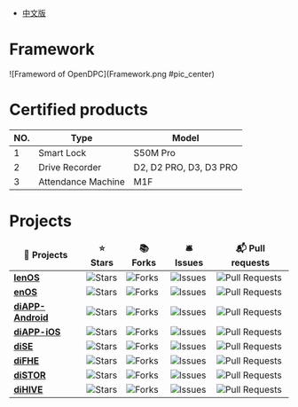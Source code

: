 * [中文版](./README_CN.md)

# Framework
![Frameword of OpenDPC](Framework.png #pic_center)

# Certified products
| NO.     | Type     | Model     |
| -------- | -------- | -------- |
| 1 | Smart Lock | S50M Pro |
| 2 | Drive Recorder | D2, D2 PRO, D3, D3 PRO |
| 3 | Attendance Machine | M1F |

# Projects
<table>
  <thead align="center">
    <tr border: none;>
      <td><b>🎁 Projects</b></td>
      <td><b>⭐ Stars</b></td>
      <td><b>📚 Forks</b></td>
      <td><b>🛎 Issues</b></td>
      <td><b>📬 Pull requests</b></td>
    </tr>
  </thead>
  <tbody>
  	  <tr>
      <td><a href="https://github.com/OpenDPC/lenOS"><b>lenOS</b></a></td>
      <td><img alt="Stars" src="https://img.shields.io/github/stars/OpenDPC/lenOS?style=flat-square&labelColor=343b41"/></td>
      <td><img alt="Forks" src="https://img.shields.io/github/forks/OpenDPC/lenOS?style=flat-square&labelColor=343b41"/></td>
      <td><img alt="Issues" src="https://img.shields.io/github/issues/OpenDPC/lenOS?style=flat-square&labelColor=343b41"/></td>
      <td><img alt="Pull Requests" src="https://img.shields.io/github/issues-pr/OpenDPC/lenOS?style=flat-square&labelColor=343b41"/></td>
    </tr>
    <tr>
      <td><a href="https://github.com/OpenDPC/enOS"><b>enOS</b></a></td>
      <td><img alt="Stars" src="https://img.shields.io/github/stars/OpenDPC/enOS?style=flat-square&labelColor=343b41"/></td>
      <td><img alt="Forks" src="https://img.shields.io/github/forks/OpenDPC/enOS?style=flat-square&labelColor=343b41"/></td>
      <td><img alt="Issues" src="https://img.shields.io/github/issues/OpenDPC/enOS?style=flat-square&labelColor=343b41"/></td>
      <td><img alt="Pull Requests" src="https://img.shields.io/github/issues-pr/OpenDPC/enOS?style=flat-square&labelColor=343b41"/></td>
    </tr>
    <tr>
      <td><a href="https://github.com/OpenDPC/diAPP-Android"><b>diAPP-Android</b></a></td>
      <td><img alt="Stars" src="https://img.shields.io/github/stars/OpenDPC/diAPP-Android?style=flat-square&labelColor=343b41"/></td>
      <td><img alt="Forks" src="https://img.shields.io/github/forks/OpenDPC/diAPP-Android?style=flat-square&labelColor=343b41"/></td>
      <td><img alt="Issues" src="https://img.shields.io/github/issues/OpenDPC/diAPP-Android?style=flat-square&labelColor=343b41"/></td>
      <td><img alt="Pull Requests" src="https://img.shields.io/github/issues-pr/OpenDPC/diAPP-Android?style=flat-square&labelColor=343b41"/></td>
    </tr>
    <tr>
      <td><a href="https://github.com/OpenDPC/diAPP-iOS"><b>diAPP-iOS</b></a></td>
      <td><img alt="Stars" src="https://img.shields.io/github/stars/OpenDPC/diAPP-iOS?style=flat-square&labelColor=343b41"/></td>
      <td><img alt="Forks" src="https://img.shields.io/github/forks/OpenDPC/diAPP-iOS?style=flat-square&labelColor=343b41"/></td>
      <td><img alt="Issues" src="https://img.shields.io/github/issues/OpenDPC/diAPP-iOS?style=flat-square&labelColor=343b41"/></td>
      <td><img alt="Pull Requests" src="https://img.shields.io/github/issues-pr/OpenDPC/diAPP-iOS?style=flat-square&labelColor=343b41"/></td>
    </tr>
    <tr>
      <td><a href="https://github.com/OpenDPC/diSE"><b>diSE</b></a></td>
      <td><img alt="Stars" src="https://img.shields.io/github/stars/OpenDPC/diSE?style=flat-square&labelColor=343b41"/></td>
      <td><img alt="Forks" src="https://img.shields.io/github/forks/OpenDPC/diSE?style=flat-square&labelColor=343b41"/></td>
      <td><img alt="Issues" src="https://img.shields.io/github/issues/OpenDPC/diSE?style=flat-square&labelColor=343b41"/></td>
      <td><img alt="Pull Requests" src="https://img.shields.io/github/issues-pr/OpenDPC/diSE?style=flat-square&labelColor=343b41"/></td>
    </tr>
    <tr>
      <td><a href="https://github.com/OpenDPC/diFHE"><b>diFHE</b></a></td>
      <td><img alt="Stars" src="https://img.shields.io/github/stars/OpenDPC/diFHE?style=flat-square&labelColor=343b41"/></td>
      <td><img alt="Forks" src="https://img.shields.io/github/forks/OpenDPC/diFHE?style=flat-square&labelColor=343b41"/></td>
      <td><img alt="Issues" src="https://img.shields.io/github/issues/OpenDPC/diFHE?style=flat-square&labelColor=343b41"/></td>
      <td><img alt="Pull Requests" src="https://img.shields.io/github/issues-pr/OpenDPC/diFHE?style=flat-square&labelColor=343b41"/></td>
    </tr>
    </tr>
       <tr>
      <td><a href="https://github.com/OpenDPC/diSTOR"><b>diSTOR</b></a></td>
      <td><img alt="Stars" src="https://img.shields.io/github/stars/OpenDPC/diSTOR?style=flat-square&labelColor=343b41"/></td>
      <td><img alt="Forks" src="https://img.shields.io/github/forks/OpenDPC/diSTOR?style=flat-square&labelColor=343b41"/></td>
      <td><img alt="Issues" src="https://img.shields.io/github/issues/OpenDPC/diSTOR?style=flat-square&labelColor=343b41"/></td>
      <td><img alt="Pull Requests" src="https://img.shields.io/github/issues-pr/OpenDPC/diSTOR?style=flat-square&labelColor=343b41"/></td>
    </tr>
    <tr>
      <td><a href="https://github.com/OpenDPC/diHIVE"><b>diHIVE</b></a></td>
      <td><img alt="Stars" src="https://img.shields.io/github/stars/OpenDPC/diHIVE?style=flat-square&labelColor=343b41"/></td>
      <td><img alt="Forks" src="https://img.shields.io/github/forks/OpenDPC/diHIVE?style=flat-square&labelColor=343b41"/></td>
      <td><img alt="Issues" src="https://img.shields.io/github/issues/OpenDPC/diHIVE?style=flat-square&labelColor=343b41"/></td>
      <td><img alt="Pull Requests" src="https://img.shields.io/github/issues-pr/OpenDPC/diHIVE?style=flat-square&labelColor=343b41"/></td>
    </tr>
  </tbody>
</table>

